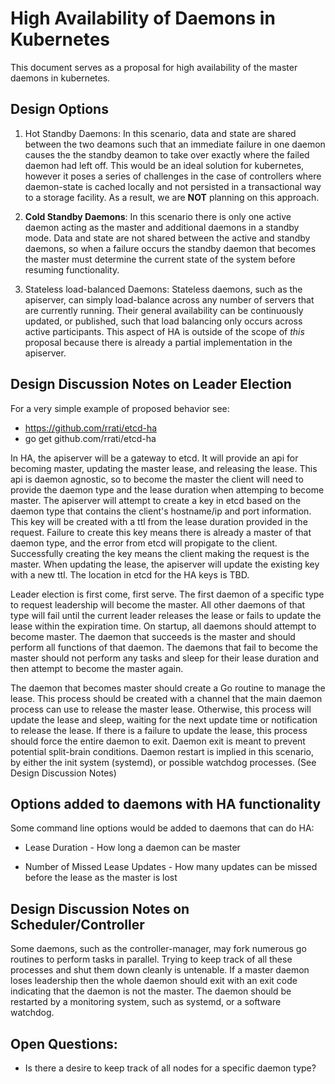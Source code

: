 # High Availability of Daemons in Kubernetes
This document serves as a proposal for high availability of the master daemons in kubernetes.

## Design Options
1. Hot Standby Daemons: In this scenario, data and state are shared between the two deamons such that an immediate failure in one daemon causes the the standby deamon to take over exactly where the failed daemon had left off.  This would be an ideal solution for kubernetes, however it poses a series of challenges in the case of controllers where daemon-state is cached locally and not persisted in a transactional way to a storage facility.  As a result, we are **NOT** planning on this approach. 

2. **Cold Standby Daemons**: In this scenario there is only one active daemon acting as the master and additional daemons in a standby mode.  Data and state are not shared between the active and standby daemons, so when a failure occurs the standby daemon that becomes the master must determine the current state of the system before resuming functionality.

3. Stateless load-balanced Daemons: Stateless daemons, such as the apiserver, can simply load-balance across any number of servers that are currently running.  Their general availability can be continuously updated, or published, such that load balancing only occurs across active participants.  This aspect of HA is outside of the scope of *this* proposal because there is already a partial implementation in the apiserver.


## Design Discussion Notes on Leader Election
For a very simple example of proposed behavior see: 
* https://github.com/rrati/etcd-ha
* go get github.com/rrati/etcd-ha

In HA, the apiserver will be a gateway to etcd. It will provide an api for becoming master, updating the master lease, and releasing the lease.  This api is daemon agnostic, so to become the master the client will need to provide the daemon type and the lease duration when attemping to become master.  The apiserver will attempt to create a key in etcd based on the daemon type that contains the client's hostname/ip and port information. This key will be created with a ttl from the lease duration provided in the request.  Failure to create this key means there is already a master of that daemon type, and the error from etcd will propigate to the client.  Successfully creating the key means the client making the request is the master.  When updating the lease, the apiserver will update the existing key with a new ttl.  The location in etcd for the HA keys is TBD.

Leader election is first come, first serve.  The first daemon of a specific type to request leadership will become the master.  All other daemons of that type will fail until the current leader releases the lease or fails to update the lease within the expiration time.  On startup, all daemons should attempt to become master.  The daemon that succeeds is the master and should perform all functions of that daemon.  The daemons that fail to become the master should not perform any tasks and sleep for their lease duration and then attempt to become the master again.

The daemon that becomes master should create a Go routine to manage the lease.  This process should be created with a channel that the main daemon process can use to release the master lease.  Otherwise, this process will update the lease and sleep, waiting for the next update time or notification to release the lease.  If there is a failure to update the lease, this process should force the entire daemon to exit.  Daemon exit is meant to prevent potential split-brain conditions.  Daemon restart is implied in this scenario, by either the init system (systemd), or possible watchdog processes.  (See Design Discussion Notes)

## Options added to daemons with HA functionality
Some command line options would be added to daemons that can do HA:

* Lease Duration - How long a daemon can be master

* Number of Missed Lease Updates - How many updates can be missed before the lease as the master is lost

## Design Discussion Notes on Scheduler/Controller
Some daemons, such as the controller-manager, may fork numerous go routines to perform tasks in parallel.  Trying to keep track of all these processes and shut them down cleanly is untenable.  If a master daemon loses leadership then the whole daemon should exit with an exit code indicating that the daemon is not the master.  The daemon should be restarted by a monitoring system, such as systemd, or a software watchdog.

## Open Questions:
* Is there a desire to keep track of all nodes for a specific daemon type?
